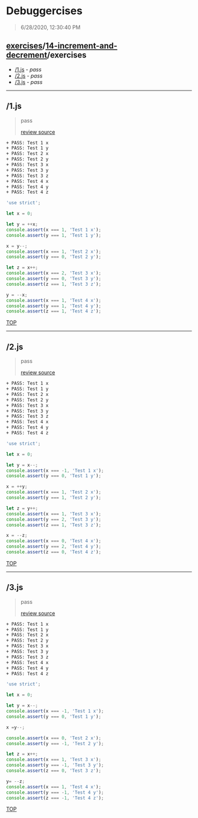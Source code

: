 # Debuggercises 

> 6/28/2020, 12:30:40 PM 

## [exercises](../../README.md)/[14-increment-and-decrement](../README.md)/exercises 

- [/1.js](#1js) - _pass_ 
- [/2.js](#2js) - _pass_ 
- [/3.js](#3js) - _pass_ 
---

## /1.js 

> pass 
>
> [review source](../../../exercises/14-increment-and-decrement/exercises/1.js)

```txt
+ PASS: Test 1 x
+ PASS: Test 1 y
+ PASS: Test 2 x
+ PASS: Test 2 y
+ PASS: Test 3 x
+ PASS: Test 3 y
+ PASS: Test 3 z
+ PASS: Test 4 x
+ PASS: Test 4 y
+ PASS: Test 4 z
```

```js
'use strict';

let x = 0;

let y = ++x;
console.assert(x === 1, 'Test 1 x');
console.assert(y === 1, 'Test 1 y');

x = y--;
console.assert(x === 1, 'Test 2 x');
console.assert(y === 0, 'Test 2 y');

let z = x++;
console.assert(x === 2, 'Test 3 x');
console.assert(y === 0, 'Test 3 y');
console.assert(z === 1, 'Test 3 z');

y = --x;
console.assert(x === 1, 'Test 4 x');
console.assert(y === 1, 'Test 4 y');
console.assert(z === 1, 'Test 4 z');

```

[TOP](#debuggercises)

---

## /2.js 

> pass 
>
> [review source](../../../exercises/14-increment-and-decrement/exercises/2.js)

```txt
+ PASS: Test 1 x
+ PASS: Test 1 y
+ PASS: Test 2 x
+ PASS: Test 2 y
+ PASS: Test 3 x
+ PASS: Test 3 y
+ PASS: Test 3 z
+ PASS: Test 4 x
+ PASS: Test 4 y
+ PASS: Test 4 z
```

```js
'use strict';

let x = 0;

let y = x--;
console.assert(x === -1, 'Test 1 x');
console.assert(y === 0, 'Test 1 y');

x = ++y;
console.assert(x === 1, 'Test 2 x');
console.assert(y === 1, 'Test 2 y');

let z = y++;
console.assert(x === 1, 'Test 3 x');
console.assert(y === 2, 'Test 3 y');
console.assert(z === 1, 'Test 3 z');

x = --z;
console.assert(x === 0, 'Test 4 x');
console.assert(y === 2, 'Test 4 y');
console.assert(z === 0, 'Test 4 z');

```

[TOP](#debuggercises)

---

## /3.js 

> pass 
>
> [review source](../../../exercises/14-increment-and-decrement/exercises/3.js)

```txt
+ PASS: Test 1 x
+ PASS: Test 1 y
+ PASS: Test 2 x
+ PASS: Test 2 y
+ PASS: Test 3 x
+ PASS: Test 3 y
+ PASS: Test 3 z
+ PASS: Test 4 x
+ PASS: Test 4 y
+ PASS: Test 4 z
```

```js
'use strict';

let x = 0;

let y = x--;
console.assert(x === -1, 'Test 1 x');
console.assert(y === 0, 'Test 1 y');

x =y--;

console.assert(x === 0, 'Test 2 x');
console.assert(y === -1, 'Test 2 y');

let z = x++;
console.assert(x === 1, 'Test 3 x');
console.assert(y === -1, 'Test 3 y');
console.assert(z === 0, 'Test 3 z');

y= --z;
console.assert(x === 1, 'Test 4 x');
console.assert(y === -1, 'Test 4 y');
console.assert(z === -1, 'Test 4 z');

```

[TOP](#debuggercises)

